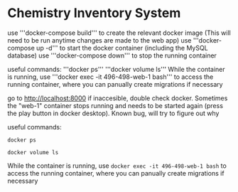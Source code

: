 # Chemistry Inventory System

use '''docker-compose build''' to create the relevant docker image (This will need to be run anytime changes are made to the web app)
use '''docker-compose up -d''' to start the docker container (including the MySQL database)
use '''docker-compose down''' to stop the running container

useful commands:
'''docker ps'''
'''docker volume ls'''
While the container is running, use '''docker exec -it 496-498-web-1 bash''' to access the running container, where you can panually create migrations if necessary

go to <http://localhost:8000>
if inaccesible, double check docker. Sometimes the "web-1" container stops running and needs to be started again (press the play button in docker desktop). Known bug, will try to figure out why

useful commands:

```docker ps```

```docker volume ls```

While the container is running, use ```docker exec -it 496-498-web-1 bash``` to access the running container, where you can panually create migrations if necessary
